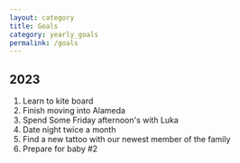 ```yaml
---
layout: category
title: Goals
category: yearly_goals
permalink: /goals
---
```



## 2023

1. Learn to kite board
2. Finish moving into Alameda
3. Spend Some Friday afternoon's with Luka
4. Date night twice a month
5. Find a new tattoo with our newest member of the family
6. Prepare for baby #2
